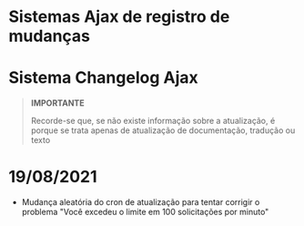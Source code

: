 # Sistemas Ajax de registro de mudanças

# Sistema Changelog Ajax

>**IMPORTANTE**
>
>Recorde-se que, se não existe informação sobre a atualização, é porque se trata apenas de atualização de documentação, tradução ou texto

# 19/08/2021

- Mudança aleatória do cron de atualização para tentar corrigir o problema "Você excedeu o limite em 100 solicitações por minuto"